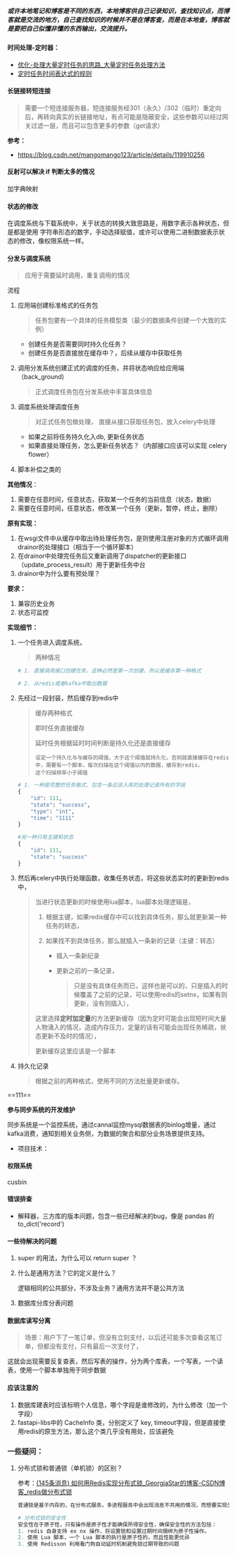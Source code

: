 ##### 或许本地笔记和博客是不同的东西，本地博客供自己记录知识，查找知识点，而博客就是交流的地方，自己查找知识的时候并不是在博客查，而是在本地查，博客就是要把自己似懂非懂的东西输出，交流提升。



#### 时间处理-定时器：

- [优化-处理大量定时任务的思路_大量定时任务处理方法](https://blog.csdn.net/MrCoderStack/article/details/88548584)
- [定时任务时间表达式的规则](https://www.cnblogs.com/wangning528/p/8315916.html)



#### 长链接转短连接

> 需要一个短连接服务器，短连接服务经301（永久）/302（临时）重定向后，再转向真实的长链接地址，有点可能是隐蔽安全，这些参数可以经过网关过滤一层，而且可以包含更多的参数（get请求）

**参考：**

- https://blog.csdn.net/mangomango123/article/details/119910256





#### 反射可以解决 if 判断太多的情况

加字典映射



#### 状态的修改

在调度系统与下载系统中，关于状态的转换大致思路是，用数字表示各种状态，但是都是使用 字符串形态的数字，手动选择赋值，或许可以使用二进制数据表示状态的修改，像权限系统一样。



#### 分发与调度系统

> 应用于需要延时调用，重复调用的情况

流程

1. 应用端创建标准格式的任务包

   > 任务包要有一个具体的任务模型类（最少的数据条件创建一个大致的实例）

   - 创建任务是否需要同时持久化任务？
   - 创建任务是否直接放在缓存中？，后续从缓存中获取任务

2. 调用分发系统创建正式的调度的任务，并将状态响应给应用端（back_ground)

   > 正式调度任务包在分发系统中丰富具体信息

3. 调度系统处理调度任务

   > 对正式任务包做处理， 直接从接口获取任务包，放入celery中处理

   - 如果之前将任务持久化入db, 更新任务状态
   - 如果直接处理任务，怎么更新任务状态？（内部接口应该可以实现 celery flower）

4. 脚本补偿之类的



**其他情况**：

1. 需要在任意时间，任意状态，获取某一个任务的当前信息（状态，数据）
2. 需要在任意时间，任意状态，修改某一个任务（更新，暂停，终止，删除）

**原有实现：**

1. 在wsgi文件中从缓存中取出待处理任务包，是则使用注册对象的方式循环调用drainor的处理接口（相当于一个循环脚本）
2. 在drainor中处理完任务后又重新调用了dispatcher的更新接口（update_process_result）用于更新任务中台
3. drainor中为什么要有预处理？



**要求：**

1. 兼容历史业务
2. 状态可监控

**实现细节：**

1. 一个任务进入调度系统，

   > 两种情况

   ```python
   # 1. 直接调用接口创建任务，这种必然是第一次创建，所以是缓存第一种格式
   
   # 2. 从redis或者kafka中取出数据
   ```
   
   
   
2. 先经过一段封装，然后缓存到redis中

   > 缓存两种格式
   >
   > 即时任务直接缓存
   >
   > 延时任务根据延时时间判断是持久化还是直接缓存
   >
   > ```
   > 设定一个持久化与与缓存的阈值，大于这个阈值就持久化，否则就直接缓存在redis中，需要有一个脚本，每次扫描在这个阈值以内的数据，缓存到redis，
   > 这个扫描频率小于阈值
   > ```

   ```python
   # 1. 一种是完整的任务格式，包含一条应该入库的处理记录所有的字段
   {
       "id": 111,
       "state": "success",
       "type": "int",
       "time": "1111"
   }
   
   #另一种只有主键和状态
   {
       "id": 111,
       "state": "success"
   }
   ```

3. 然后再celery中执行处理函数，收集任务状态，将这些状态实时的更新到redis中，

   > 当进行状态更新的时候使用lua脚本，lua脚本处理逻辑是，
   >
   > 1. 根据主键，如果redis缓存中可以找到具体任务，那么就更新第一种任务的转态，
   >
   > 2. 如果找不到具体任务，那么就插入一条新的记录（主键：转态）
   >
   >    - 插入一条新纪录
   >
   >    - 更新之前的一条记录，
   >
   >      > 只是没有具体任务而已，这样也是可以的，只是插入的时候覆盖了之前的记录，可以使用redis的setnx，如果有则更新，没有则插入），
   >
   > 这里选择**定时加定量**的方法更新缓存（因为定时可能会出现短时间大量人物涌入的情况，造成内存压力，定量的话有可能会出现任务稀疏，状态更新不及时的情况），
   >
   > 更新缓存这里应该是一个脚本

4. 持久化记录

   > 根据之前的两种格式，使用不同的方法批量更新缓存。



==111==

**参与同步系统的开发维护**

同步系统是一个监控系统，通过cannal监控mysql数据表的binlog增量，通过kafka消费，通知到相关业务侧，为数据的聚合和部分业务场景提供支持。

- 项目技术：

 



#### 权限系统

cusbin



#### 错误排查

- 解释器，三方库的版本问题，包含一些已经解决的bug，像是 pandas 的 to_dict('record')



#### 一些待解决的问题

1. super 的用法，为什么可以 return super ？

2. 什么是通用方法？它的定义是什么？

   逻辑相同的公共部分，不涉及业务？通用方法并不是公共方法

3. 数据库分库分表问题



#### 数据库读写分离

> 场景：用户下了一笔订单，但没有立刻支付，以后还可能多次查看这笔订单，但都没有支付，只有最后一次支付了，

这就会出现需要反复查表，然后写表的操作，分为两个库表，一个写表，一个读表，使用一个脚本单独用于同步数据



#### 应该注意的

1. 数据库建表时应该标明个人信息，哪个字段是谁修改的，为什么修改（加一个字段）
1. fastapi-libs中的 CacheInfo 类，分别定义了 key, timeout字段，但是直接使用redis的原生方法，那么这个类几乎没有用处，应该避免

### 一些疑问：

1. 分布式锁和普通锁（单机锁）的区别？

   参考：[(145条消息) 如何用Redis实现分布式锁_GeorgiaStar的博客-CSDN博客_redis做分布式锁](https://blog.csdn.net/fuzhongmin05/article/details/119251590)

   ```python
   普通锁是基于内存的，在分布式服务，多进程服务中会出现消息不共用的情况，而想要实现分布式锁，必须借助一个外部系统，所有进程都去这个系统上申请加锁。分布式锁可以使用redis实现
   
   # 分布式锁的安全性
   安全性在于原子性，只有操作是原子性才能确保所得安全性，确保安全性的方法包括：
   1. redis 自身支持 ex nx 操作，将设置锁和设置过期时间捆绑为原子性操作。
   2. 使用 Lua 脚本，一个 Lua 脚本的执行是原子性的，而且性能更优异
   3. 使用 Redisson 利用看门狗自动延时机制避免锁过期导致的问题
   ```

   
   
   
   
   